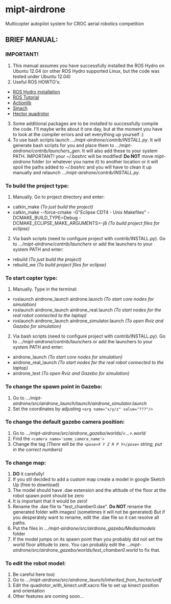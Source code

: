 mipt-airdrone
=============

Multicopter autopilot system for CROC aerial robotics competition

## BRIEF MANUAL:
### IMPORTANT!
1. This manual assumes you have successfully installed the ROS Hydro on Ubuntu 12.04 (or other ROS Hydro supported Linux, but the code was tested under Ubuntu 12.04)
2. Useful ROS HOWTO's: 
  - [ROS Hydro installation](http://wiki.ros.org/hydro/Installation/Ubuntu "Read this to install ROS on your system")
  - [ROS Tutorial](http://wiki.ros.org/ROS/Tutorials "This is a brief ROS tutorial. Helps to understand basic ROS concepts")
  - [Actionlib](http://wiki.ros.org/actionlib "Look into the actionlib tutorials if you want to deal with the code")
  - [Smach](http://wiki.ros.org/smach/Tutorials "The state mashine library that controls the drone's behavior")
  - [Hector quadrotor](http://wiki.ros.org/hector_quadrotor "We use this project for simulation")
3. Some additional packages are to be installed to successfully compile the code. I'll maybe write about it one day, but at the moment you have to look at the compiler errors and set everything up yourself :)
4. To use bash scripts launch *.../mipt-airdrone/contrib/INSTALL.py*. It will generate bash scripts for you and place them to *.../mipt-airdrone/contrib/launchers_gen*. It will also add these to your system PATH. IMPORTANT! your *~/.bashrc* will be modified! **Do NOT** move *mipt-airdrone* folder (or whatever you name it) to another location or it will spoil the paths added to *~/.bashrc* and you will have to clean it up manually and relaunch *.../mipt-airdrone/contrib/INSTALL.py*.

### To build the project type:
1. Manually. Go to project directory and enter:
  - catkin_make                                          *(To just build the project)*
  - catkin_make --force-cmake -G"Eclipse CDT4 - Unix Makefiles" -DCMAKE_BUILD_TYPE=Debug -DCMAKE_ECLIPSE_MAKE_ARGUMENTS=-j8 *(To build project files for eclipse)*

2. Via bash scripts (need to configure project with contrib/INSTALL.py). Go to *.../mipt-airdrone/contrib/launchers* or add the launchers to your system PATH and enter:
  - rebuild                                              *(To just build the project)*
  - rebuild_we                                           *(To build project files for eclipse)*

### To start copter type:
1. Manually. Type in the terminal:
  - roslaunch airdrone_launch airdrone.launch            *(To start core nodes for simulation)*
  - roslaunch airdrone_launch airdrone_real.launch       *(To start nodes for the real robot connected to the laptop)*
  - roslaunch airdrone_launch airdrone_simulator.launch  *(To open Rviz and Gazebo for simulation)*

2. Via bash scripts (need to configure project with contrib/INSTALL.py). Go to *.../mipt-airdrone/contrib/launchers* or add the launchers to your system PATH and enter:
  - airdrone_launch                                      *(To start core nodes for simulation)*
  - airdrone_real_launch                                 *(To start nodes for the real robot connected to the laptop)*
  - airdrone_test                                        *(To open Rviz and Gazebo for simulation)*

### To change the spawn point in Gazebo:
 1. Go to *.../mipt-airdrone/src/airdrone_launch/launch/airdrone_simulator.launch*
 2. Set the coordinates by adjusting `<arg name="x/y/z" value="???"/>`

### To change the default gazebo camera position:
 1. Go to *.../mipt-airdrone/src/airdrone_gazebo/worlds/<...>.world*
 2. Find the `<camera name='some_camera_name'>`
 3. Change the <pose> tag 				*(There will be the `<pose>X Y Z R P Y</pose>` string, put in the correct numbers)*

### To change map:
 1. **DO** it carefully!
 2. If you stil decided to add a custom map create a model in google Sketch Up (free to download)
 3. The model should have .dae extension and the altitude of the floor at the robot spawn point should be zero
 4. It is important that it would be zero!
 5. Rename the .dae file to "test_chamber0.dae". **Do NOT** rename the generated folder with images! (sometimes it will not be generated) But if you desperately want to rename, edit the .dae file so it can resolve all paths.
 6. Put the files in *.../mipt-airdrone/src/airdrone_gazebo/Media/models* folder
 7. If the model jumps on its spawn point than you probably did not set the world floor altitude to zero. You can probably edit the *...mipt-airdrone/src/airdrone_gazebo/worlds/test_chamber0.world* to fix that.

### To edit the robot model:
 1. Be careful here too)
 2. Go to *.../mipt-airdrone/src/airdrone_launch/inherited_from_hector/urdf*
 3. Edit the quadrotor_with_kinect.urdf.xacro file to set up kinect position and orientation
 4. Other features are coming soon...


